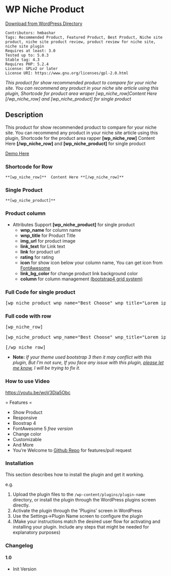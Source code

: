 # WP Niche Product

[Download from WordPress Directory](https://wordpress.org/plugins/wp-niche-products/)


```
Contributors: hmbashar
Tags: Recommended Product, Featured Product, Best Product, Niche site product, niche site product review, product review for niche site, niche site plugin
Requires at least: 3.0
Tested up to: 5.0.3
Stable tag: 4.3
Requires PHP: 5.2.4
License: GPLv2 or later
License URI: https://www.gnu.org/licenses/gpl-2.0.html
```

*This product for show recommended product to compare for your niche site. You can recommend any product in your niche site article using this plugin, Shortcode for product area wraper  [wp_niche_row]Content Here [/wp_niche_row] and [wp_niche_product] for single product*

## Description

This product for show recommended product to compare for your niche site. You can recommend any product in your niche site article using this plugin, Shortcode for the product area rapper  **[wp_niche_row]** Content Here **[/wp_niche_row]** and **[wp_niche_product]** for single product


<a href="http://www.codingbank.com/plugins/wp-niche-products">Demo Here</a>


### Shortcode for Row 
	**[wp_niche_row]**  Content Here **[/wp_niche_row]**

### Single Product
	**[wp_niche_product]**


### Product column 

* Attributes Support
	**[wp_niche_product]** for single product
	* **wnp_name** for column name
	* **wnp_title** for Product Title
	* **img_url** for product image
	* **link_text** for Link text
	* **link** for product url
	* **rating** for rating
	* **icon** for show icon below your column name, You can get icon from [FontAwesome](https://fontawesome.com/icons)
	* **link_bg_color** for change product link background color
	* **column** for column management <a href="https://getbootstrap.com/docs/4.2/layout/grid/#grid-options">(bootstrap4 grid system)</a>


### Full Code for single product 
<pre>[wp_niche_product wnp_name="Best Choose" wnp_title="Lorem ipsume title here lorem ipsume" img_url="http://localhost/test/wp-content/uploads/2019/02/wp-niche-image.png"  link_text="Read More" link="https://facebook.com" rating="5" icon="fab fa-twitter" link_bg_color="green"]</pre>

### Full code with row 
<pre>
[wp_niche_row]

[wp_niche_product wnp_name="Best Choose" wnp_title="Lorem ipsume title here lorem ipsume" img_url="http://localhost/test/wp-content/uploads/2019/02/wp-niche-image.png"  link_text="Read More" link="https://facebook.com" rating="5" icon="fab fa-twitter" link_bg_color="green"]

[/wp_niche_row]
</pre>


* **Note:** *If your theme used bootstrap 3 then it may conflict with this plugin, But I'm not sure, If you face any issue with this plugin, <a href="https://github.com/hmbashar/wp-niche-product/issues">please let me know</a>, I will be trying to fix it.*


### How to use Video 
https://youtu.be/woV3Dja5Obc

= Features = 
* Show Product
* Responsive
* Boostrap 4
* FontAwesome 5 *free version*
* Change color
* Customizable
* And More
* You’re Welcome to [Github Repo](https://github.com/hmbashar/wp-niche-product) for features/pull request



### Installation

This section describes how to install the plugin and get it working.

e.g.

1. Upload the plugin files to the `/wp-content/plugins/plugin-name` directory, or install the plugin through the WordPress plugins screen directly.
1. Activate the plugin through the 'Plugins' screen in WordPress
1. Use the Settings->Plugin Name screen to configure the plugin
1. (Make your instructions match the desired user flow for activating and installing your plugin. Include any steps that might be needed for explanatory purposes)


### Changelog 

#### 1.0
* Init Version